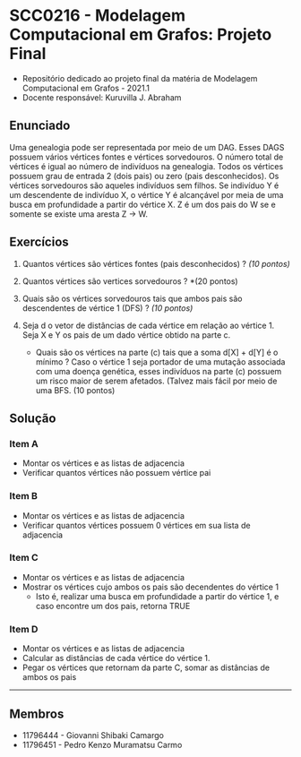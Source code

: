 # SCC0216 - Modelagem Computacional em Grafos: Projeto Final
- Repositório dedicado ao projeto final da matéria de Modelagem Computacional em Grafos - 2021.1
- Docente responsável: Kuruvilla J. Abraham

## Enunciado

Uma genealogia pode ser representada por meio de um DAG.
Esses DAGS possuem vários vértices fontes e vértices
sorvedouros. O número total de vértices é igual ao número de
indivíduos na genealogia. Todos os vértices possuem grau de
entrada 2 (dois pais) ou zero (pais desconhecidos). Os vértices
sorvedouros são aqueles indivíduos sem filhos. Se indivíduo Y
é um descendente de indivíduo X, o vértice Y é alcançável por
meia de uma busca em profundidade a partir do vértice X.
Z é um dos pais do W se e somente se existe uma aresta
Z → W.

## Exercícios

1. Quantos vértices são vértices fontes (pais desconhecidos) ? *(10 pontos)*

2. Quantos vértices são vertices sorvedouros ? *(20 pontos)

3. Quais são os vértices sorvedouros tais que ambos pais são descendentes de vértice 1 (DFS) ? *(10 pontos)*

4. Seja d o vetor de distâncias de cada vértice em relação ao vértice 1. Seja X e Y os pais de um dado vértice obtido na parte c. 
    - Quais são os vértices na parte (c) tais que a soma d[X] + d[Y] é o mínimo ?  Caso o vértice 1 seja portador de uma mutação associada com uma doença genética, esses indivíduos na parte (c) possuem um risco maior de serem afetados. (Talvez mais fácil por meio de uma BFS. (10 pontos)

## Solução

### Item A

- Montar os vértices e as listas de adjacencia
- Verificar quantos vértices não possuem vértice pai

### Item B

- Montar os vértices e as listas de adjacencia
- Verificar quantos vértices possuem 0 vértices em sua lista de adjacencia

### Item C

- Montar os vértices e as listas de adjacencia
- Mostrar os vértices cujo ambos os pais são decendentes do vértice 1
  - Isto é, realizar uma busca em profundidade a partir do vértice 1, e caso encontre um dos pais, retorna TRUE

### Item D

- Montar os vértices e as listas de adjacencia
- Calcular as distâncias de cada vértice do vértice 1.
- Pegar os vértices que retornam da parte C, somar as distâncias de ambos os pais

---
## Membros
- 11796444 - Giovanni Shibaki Camargo 
- 11796451 - Pedro Kenzo Muramatsu Carmo 
